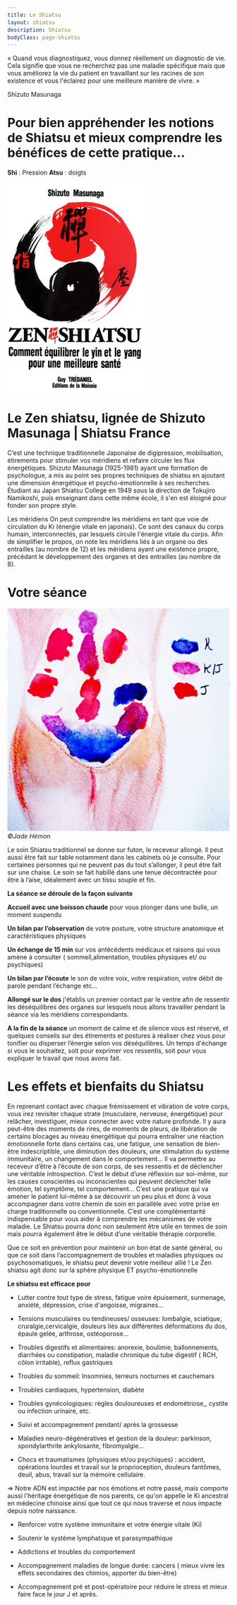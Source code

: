 ```yaml
---
title: Le Shiatsu
layout: shiatsu
description: Shiatsu
bodyClass: page-shiatsu
---
```


« Quand vous diagnostiquez, vous donnez réellement un diagnostic de vie. Cela signifie que vous ne recherchez pas une maladie spécifique mais que vous améliorez la vie du patient en travaillant sur les racines de son existence et vous l'éclairez pour une meilleure manière de vivre. »

Shizuto Masunaga

# **Pour bien appréhender les notions de Shiatsu et mieux comprendre les bénéfices de cette pratique...**

**Shi** : Pression
**Atsu** : doigts

![Zen-shiatsu](/images/illustrations/zenshiatsu.jpeg)

# **Le Zen shiatsu, lignée de Shizuto Masunaga \| Shiatsu France**

C’est une technique traditionnelle Japonaise de digipression, mobilisation, étirements pour stimuler vos méridiens et refaire circuler les flux énergétiques. Shizuto Masunaga (1925-1981) ayant une formation de psychologue, a mis au point ses propres techniques de shiatsu en ajoutant une dimension énergétique et psycho-émotionnelle à ses recherches.  Étudiant au Japan Shiatsu College en 1949 sous la direction de Tokujiro Namikoshi, puis enseignant dans cette même école, il s'en est éloigné pour fonder son propre style.

Les méridiens 
On peut comprendre les méridiens en tant que voie de circulation du Ki (énergie vitale en japonais). Ce sont des canaux du corps humain, interconnectés, par lesquels circule l'énergie vitale du corps. Afin de simplifier le propos, on note les méridiens liés à un organe ou des entrailles (au nombre de 12) et les méridiens ayant une existence propre, précédant le développement des organes et des entrailles (au nombre de 8).

# **Votre séance**

![Anpuquarelle](/images/illustrations/anpuquarelle.jpeg)
*©Jade Hémon*

Le soin Shiatsu traditionnel se donne sur futon, le receveur allongé. Il peut aussi être fait sur table notamment dans les cabinets où je consulte. Pour certaines personnes qui ne peuvent pas du tout s’allonger, il peut être fait sur une chaise. 
Le soin se fait habillé dans une tenue décontractée pour être à l’aise, idéalement avec un tissu souple et fin. 

**La séance se déroule de la façon suivante** 

**Accueil avec une boisson chaude** pour vous plonger dans une bulle, un moment suspendu

**Un bilan par l’observation** de votre posture, votre structure anatomique et caractéristiques physiques

**Un échange de 15 min** sur vos antécédents médicaux et raisons qui vous amène à consulter ( sommeil,alimentation, troubles physiques et/ ou psychiques)

**Un bilan par l’écoute** le son de votre voix, votre respiration, votre débit de parole pendant l’échange etc...

**Allongé sur le dos** j'établis un premier contact par le ventre afin de ressentir les déséquilibres des organes sur lesquels nous allons travailler pendant la séance via les méridiens correspondants.

**A la fin de la séance** un moment de calme et de silence vous est réservé, et quelques conseils sur des étirements et postures à réaliser chez vous pour tonifier ou disperser l’énergie selon vos déséquilibres. Un temps d'échange si vous le souhaitez, soit pour exprimer vos ressentis, soit pour vous expliquer le travail que nous avons fait.

# **Les effets et bienfaits du Shiatsu**

En reprenant contact avec chaque frémissement et vibration de votre corps, vous irez revisiter chaque strate (musculaire, nerveuse, énergétique) pour relâcher, investiguer, mieux connecter avec votre nature profonde.  Il y aura peut-être des moments de rires, de moments de pleurs, de libération de certains blocages au niveau énergétique qui pourra entraîner une réaction émotionnelle forte dans certains cas, une fatigue, une sensation de bien-être indescriptible, une diminution des douleurs, une stimulation du système immunitaire, un changement dans le comportement…
Il va permettre au receveur d’être à l’écoute de son corps, de ses ressentis et de déclencher une véritable introspection. C’est le début d’une réflexion sur soi-même, sur les causes conscientes ou inconscientes qui peuvent déclencher telle émotion, tel symptôme, tel comportement... C’est une pratique qui va amener le patient lui-même à se découvrir un peu plus et donc à vous accompagner dans votre chemin de soin en parallèle avec votre prise en charge traditionnelle ou conventionnelle. C’est une complémentarité indispensable pour vous aider à comprendre les mécanismes de votre maladie. 
Le Shiatsu pourra donc non seulement être utile en termes de soin mais pourra également être le début d’une véritable thérapie corporelle.

 Que ce soit en prévention pour maintenir un bon état de santé général, ou que ce soit dans l’accompagnement de troubles et maladies physiques ou psychosomatiques, le shiatsu peut devenir votre meilleur allié !
Le Zen shiatsu agit donc sur la sphère physique ET psycho-émotionnelle

**Le shiatsu est efficace pour**

- Lutter contre tout type de stress, fatigue voire épuisement, surmenage, anxiété, dépression, crise d'angoisse, migraines…

- Tensions musculaires ou tendineuses/ osseuses: lombalgie, sciatique, cruralgie,cervicalgie, douleurs liés aux différentes déformations du dos, épaule gelée, arthrose, ostéoporose…

- Troubles digestifs et alimentaires: anorexie, boulimie, ballonnements, diarrhées ou constipation, maladie chronique du tube digestif ( RCH, côlon irritable), reflux gastriques

- Troubles du sommeil: Insomnies, terreurs nocturnes et cauchemars

- Troubles cardiaques, hypertension, diabète

- Troubles gynécologiques: règles douloureuses et endométriose,, cystite ou infection urinaire, etc.

- Suivi et accompagnement pendant/ après la grossesse

- Maladies neuro-dégénératives et gestion de la douleur: parkinson, spondylarthrite ankylosante, fibromyalgie…

- Chocs et traumatismes (physiques et/ou psychiques) : accident, opérations lourdes et travail sur la proprioception, douleurs fantômes, deuil, abus, travail sur la mémoire cellulaire.

⇒ Notre ADN est impactée par nos émotions et notre passé, mais comporte aussi l'héritage énergétique de nos parents, ce qu'on appelle le Ki ancestral en médecine chinoise ainsi que tout ce qui nous traverse et nous impacte depuis notre naissance.

- Renforcer votre système immunitaire et votre énergie vitale (Ki) 

- Soutenir le système lymphatique et parasympathique 

- Addictions et troubles du comportement

- Accompagnement maladies de longue durée: cancers ( mieux vivre les effets secondaires des chimios, apporter du bien-être)

- Accompagnement pré et post-opératoire pour réduire le stress et mieux faire face le jour J et après.


